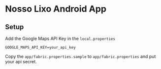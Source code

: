 # Nosso Lixo Android App

## Setup

Add the Google Maps API Key in the `local.properties`

    GOOGLE_MAPS_API_KEY=your_api_key

Copy the `app/fabric.properties.sample` to `app/fabric.properties` and put your api secret.

